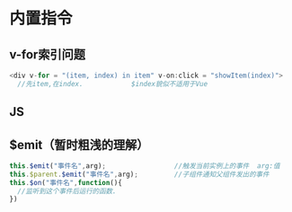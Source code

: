 # 内置指令

## v-for索引问题

```javascript
<div v-for = "(item, index) in item" v-on:click = "showItem(index)">
  //先item,在index.            $index貌似不适用于Vue
```

## JS





## $emit（暂时粗浅的理解）

```javascript
this.$emit("事件名",arg);                 //触发当前实例上的事件  arg:值
this.$parent.$emit("事件名",arg);         //子组件通知父组件发出的事件
this.$on("事件名",function(){
  //监听到这个事件后运行的函数.
})
```



